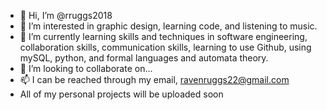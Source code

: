 - 👋 Hi, I’m @rruggs2018
- 👀 I’m interested in graphic design, learning code, and listening to music. 
- 🌱 I’m currently learning skills and techniques in software engineering, collaboration skills, communication skills, learning to use Github, using mySQL, 
      python, and formal languages and automata theory.
- 💞️ I’m looking to collaborate on...
- 📫 I can be reached through my email, ravenruggs22@gmail.com
- All of my personal projects will be uploaded soon

<!---
rruggs2018/rruggs2018 is a ✨ special ✨ repository because its `README.md` (this file) appears on your GitHub profile.
You can click the Preview link to take a look at your changes.
--->
